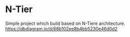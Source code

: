 # N-Tier
Simple project which build based on N-Tiere architecture.
https://dbdiagram.io/d/66b102ee8b4bb5230e46d0d2
